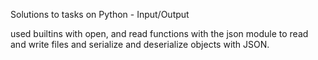  Solutions to tasks on Python - Input/Output

used builtins with open, and read functions with the json module to read and write files and serialize and deserialize objects with JSON.
